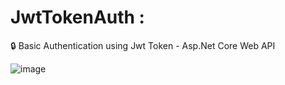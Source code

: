# JwtTokenAuth :
🔒 Basic Authentication using Jwt Token - Asp.Net Core Web API

![image](https://github.com/PintoDaniela/JwtTokenTest/assets/102257752/79a15f6c-18b3-4906-8d47-69c383c2ee7f)


